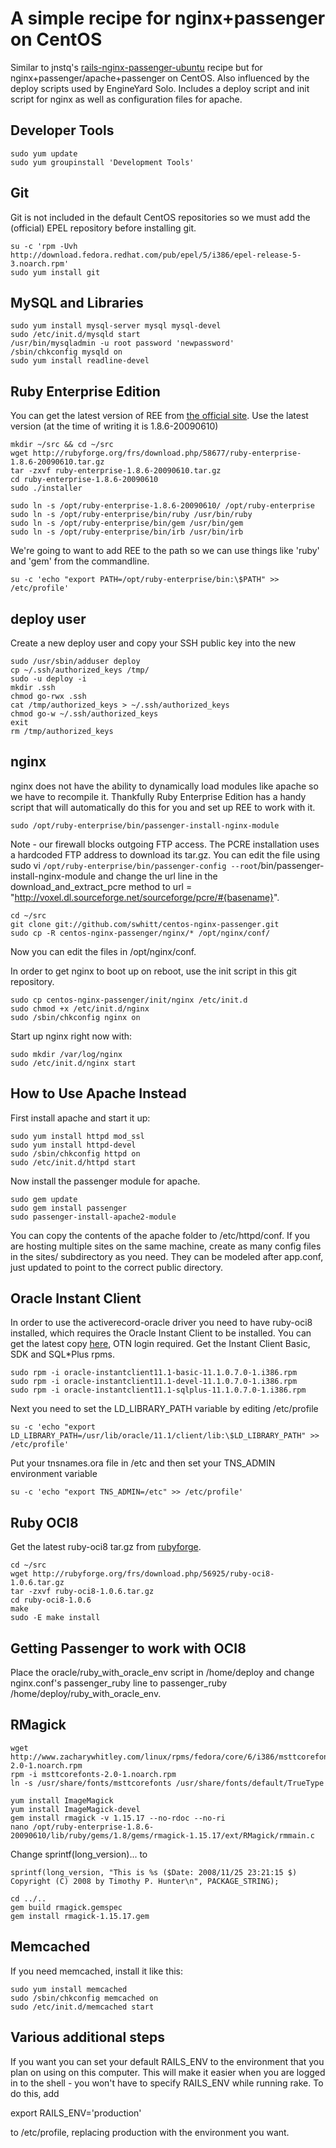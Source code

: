 A simple recipe for nginx+passenger on CentOS
=============================================

Similar to jnstq's [rails-nginx-passenger-ubuntu](http://github.com/jnstq/rails-nginx-passenger-ubuntu) recipe but for nginx+passenger/apache+passenger on CentOS. Also influenced by the deploy scripts used by EngineYard Solo. Includes a deploy script and init script for nginx as well as configuration files for apache.

Developer Tools
---------------
    sudo yum update
    sudo yum groupinstall 'Development Tools'
    
Git
---
Git is not included in the default CentOS repositories so we must add the (official) EPEL repository before installing git.

    su -c 'rpm -Uvh http://download.fedora.redhat.com/pub/epel/5/i386/epel-release-5-3.noarch.rpm'
    sudo yum install git

MySQL and Libraries
-------------------
    sudo yum install mysql-server mysql mysql-devel
    sudo /etc/init.d/mysqld start
    /usr/bin/mysqladmin -u root password 'newpassword'
    /sbin/chkconfig mysqld on
    sudo yum install readline-devel


Ruby Enterprise Edition
-----------------------
You can get the latest version of REE from [the official site](http://www.rubyenterpriseedition.com/). Use the latest version (at the time of writing it is 1.8.6-20090610)
    
    mkdir ~/src && cd ~/src
    wget http://rubyforge.org/frs/download.php/58677/ruby-enterprise-1.8.6-20090610.tar.gz
    tar -zxvf ruby-enterprise-1.8.6-20090610.tar.gz
    cd ruby-enterprise-1.8.6-20090610
    sudo ./installer
    
    sudo ln -s /opt/ruby-enterprise-1.8.6-20090610/ /opt/ruby-enterprise
    sudo ln -s /opt/ruby-enterprise/bin/ruby /usr/bin/ruby
    sudo ln -s /opt/ruby-enterprise/bin/gem /usr/bin/gem
    sudo ln -s /opt/ruby-enterprise/bin/irb /usr/bin/irb
    

We're going to want to add REE to the path so we can use things like 'ruby' and 'gem' from the commandline. 
 
    
    su -c 'echo "export PATH=/opt/ruby-enterprise/bin:\$PATH" >> /etc/profile'

deploy user
-----------
Create a new deploy user and copy your SSH public key into the new

    sudo /usr/sbin/adduser deploy
    cp ~/.ssh/authorized_keys /tmp/
    sudo -u deploy -i
    mkdir .ssh
    chmod go-rwx .ssh
    cat /tmp/authorized_keys > ~/.ssh/authorized_keys
    chmod go-w ~/.ssh/authorized_keys 
    exit
    rm /tmp/authorized_keys

nginx
-----
nginx does not have the ability to dynamically load modules like apache so we have to recompile it. Thankfully Ruby Enterprise Edition has a handy script that will automatically do this for you and set up REE to work with it. 

    sudo /opt/ruby-enterprise/bin/passenger-install-nginx-module
    
Note - our firewall blocks outgoing FTP access. The PCRE installation uses a hardcoded FTP address to download its tar.gz. You can edit the file using sudo vi `/opt/ruby-enterprise/bin/passenger-config --root`/bin/passenger-install-nginx-module and change the url line in the download\_and\_extract\_pcre method to url = "http://voxel.dl.sourceforge.net/sourceforge/pcre/#{basename}".

    cd ~/src
    git clone git://github.com/swhitt/centos-nginx-passenger.git
    sudo cp -R centos-nginx-passenger/nginx/* /opt/nginx/conf/
    
Now you can edit the files in /opt/nginx/conf.

In order to get nginx to boot up on reboot, use the init script in this git repository.

    sudo cp centos-nginx-passenger/init/nginx /etc/init.d
    sudo chmod +x /etc/init.d/nginx
    sudo /sbin/chkconfig nginx on

Start up nginx right now with:

    sudo mkdir /var/log/nginx
    sudo /etc/init.d/nginx start    
    
How to Use Apache Instead
-------------------------
First install apache and start it up:

    sudo yum install httpd mod_ssl
    sudo yum install httpd-devel
    sudo /sbin/chkconfig httpd on
    sudo /etc/init.d/httpd start

Now install the passenger module for apache.

    sudo gem update
    sudo gem install passenger
    sudo passenger-install-apache2-module

You can copy the contents of the apache folder to /etc/httpd/conf. If you are hosting multiple sites on the same machine, create as many config files in the sites/ subdirectory as you need. They can be modeled after app.conf, just updated to point to the correct public directory.

Oracle Instant Client
---------------------
In order to use the activerecord-oracle driver you need to have ruby-oci8 installed, which requires the Oracle Instant Client to be installed. You can get the latest copy [here](http://www.oracle.com/technology/software/tech/oci/instantclient/htdocs/linuxsoft.html), OTN login required. Get the Instant Client Basic, SDK and SQL*Plus rpms.

    sudo rpm -i oracle-instantclient11.1-basic-11.1.0.7.0-1.i386.rpm
    sudo rpm -i oracle-instantclient11.1-devel-11.1.0.7.0-1.i386.rpm
    sudo rpm -i oracle-instantclient11.1-sqlplus-11.1.0.7.0-1.i386.rpm
 
Next you need to set the LD\_LIBRARY_PATH variable by editing /etc/profile

    su -c 'echo "export LD_LIBRARY_PATH=/usr/lib/oracle/11.1/client/lib:\$LD_LIBRARY_PATH" >> /etc/profile'

Put your tnsnames.ora file in /etc and then set your TNS\_ADMIN environment variable
  
    su -c 'echo "export TNS_ADMIN=/etc" >> /etc/profile'
    

Ruby OCI8
---------
Get the latest ruby-oci8 tar.gz from [rubyforge](http://rubyforge.org/frs/?group_id=256). 
  
    cd ~/src
    wget http://rubyforge.org/frs/download.php/56925/ruby-oci8-1.0.6.tar.gz
    tar -zxvf ruby-oci8-1.0.6.tar.gz
    cd ruby-oci8-1.0.6
    make
    sudo -E make install
    
Getting Passenger to work with OCI8
-----------------------------------
Place the oracle/ruby\_with\_oracle\_env script in /home/deploy and change nginx.conf's passenger\_ruby line to passenger\_ruby /home/deploy/ruby\_with\_oracle\_env.


RMagick
-------
    wget http://www.zacharywhitley.com/linux/rpms/fedora/core/6/i386/msttcorefonts-2.0-1.noarch.rpm
    rpm -i msttcorefonts-2.0-1.noarch.rpm
    ln -s /usr/share/fonts/msttcorefonts /usr/share/fonts/default/TrueType

    yum install ImageMagick
    yum install ImageMagick-devel
    gem install rmagick -v 1.15.17 --no-rdoc --no-ri
    nano /opt/ruby-enterprise-1.8.6-20090610/lib/ruby/gems/1.8/gems/rmagick-1.15.17/ext/RMagick/rmmain.c

Change sprintf(long\_version)... to 

    sprintf(long_version, "This is %s ($Date: 2008/11/25 23:21:15 $) Copyright (C) 2008 by Timothy P. Hunter\n", PACKAGE_STRING);

    cd ../..
    gem build rmagick.gemspec
    gem install rmagick-1.15.17.gem

Memcached
---------
If you need memcached, install it like this:

    sudo yum install memcached
    sudo /sbin/chkconfig memcached on
    sudo /etc/init.d/memcached start
    
Various additional steps
------------------------
If you want you can set your default RAILS\_ENV to the environment that you plan on using on this computer. This will make it easier when you are logged in to the shell - you won't have to specify RAILS\_ENV while running rake.
To do this, add 

  export RAILS_ENV='production'

to /etc/profile, replacing production with the environment you want. 

